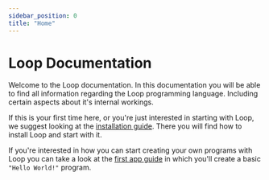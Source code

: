 ```yaml
---
sidebar_position: 0
title: "Home"
---
```


# Loop Documentation

Welcome to the Loop documentation. In this documentation you will be able to find all information regarding the Loop programming language. Including certain aspects about it's internal workings.

If this is your first time here, or you're just interested in starting with Loop, we suggest looking at the [installation guide](usage/installation.md). There you will find how to install Loop and start with it.

If you're interested in how you can start creating your own programs with Loop you can take a look at the [first app guide](usage/first-app.md) in which you'll create a basic `"Hello World!"` program.

